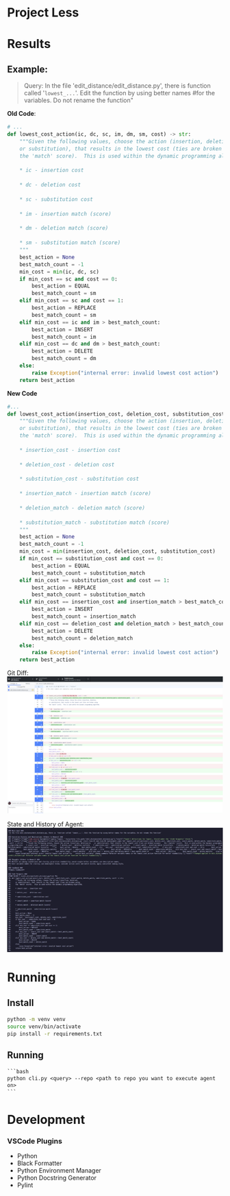 # Project Less

# Results

## Example:

> Query:
> In the file 'edit_distance/edit_distance.py', there is function called '`lowest_...`'. Edit the function by using better names #for the variables. Do not rename the function"

**Old Code**:

```python
# ...
def lowest_cost_action(ic, dc, sc, im, dm, sm, cost) -> str:
    """Given the following values, choose the action (insertion, deletion,
    or substitution), that results in the lowest cost (ties are broken using
    the 'match' score).  This is used within the dynamic programming algorithm.

    * ic - insertion cost

    * dc - deletion cost

    * sc - substitution cost

    * im - insertion match (score)

    * dm - deletion match (score)

    * sm - substitution match (score)
    """
    best_action = None
    best_match_count = -1
    min_cost = min(ic, dc, sc)
    if min_cost == sc and cost == 0:
        best_action = EQUAL
        best_match_count = sm
    elif min_cost == sc and cost == 1:
        best_action = REPLACE
        best_match_count = sm
    elif min_cost == ic and im > best_match_count:
        best_action = INSERT
        best_match_count = im
    elif min_cost == dc and dm > best_match_count:
        best_action = DELETE
        best_match_count = dm
    else:
        raise Exception("internal error: invalid lowest cost action")
    return best_action
```

**New Code**

```python
#...
def lowest_cost_action(insertion_cost, deletion_cost, substitution_cost, insertion_match, deletion_match, substitution_match, cost) -> str:
    """Given the following values, choose the action (insertion, deletion,
    or substitution), that results in the lowest cost (ties are broken using
    the 'match' score).  This is used within the dynamic programming algorithm.

    * insertion_cost - insertion cost

    * deletion_cost - deletion cost

    * substitution_cost - substitution cost

    * insertion_match - insertion match (score)

    * deletion_match - deletion match (score)

    * substitution_match - substitution match (score)
    """
    best_action = None
    best_match_count = -1
    min_cost = min(insertion_cost, deletion_cost, substitution_cost)
    if min_cost == substitution_cost and cost == 0:
        best_action = EQUAL
        best_match_count = substitution_match
    elif min_cost == substitution_cost and cost == 1:
        best_action = REPLACE
        best_match_count = substitution_match
    elif min_cost == insertion_cost and insertion_match > best_match_count:
        best_action = INSERT
        best_match_count = insertion_match
    elif min_cost == deletion_cost and deletion_match > best_match_count:
        best_action = DELETE
        best_match_count = deletion_match
    else:
        raise Exception("internal error: invalid lowest cost action")
    return best_action

```

Git Diff:
![Photo](pics/git%20diff.PNG)

State and History of Agent:
![Photo](pics/Less%20Code%20Example.PNG)

# Running

## Install

```bash
python -m venv venv
source venv/bin/activate
pip install -r requirements.txt
```

## Running

    ```bash
    python cli.py <query> --repo <path to repo you want to execute agent on>
    ```

# Development

### VSCode Plugins

- Python
- Black Formatter
- Python Environment Manager
- Python Docstring Generator
- Pylint
